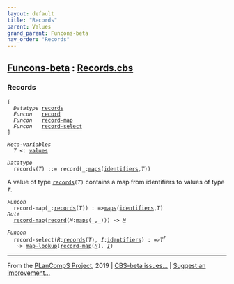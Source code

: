 ```yaml
---
layout: default
title: "Records"
parent: Values
grand_parent: Funcons-beta
nav_order: "Records"
---
```


[Funcons-beta] : [Records.cbs]
-----------------------------

### Records

<div class="highlighter-rouge"><pre class="highlight"><code>[
  <i class="keyword">Datatype</i> <span class="name"><a href="#Name_records">records</a></span>
  <i class="keyword">Funcon</i>   <span class="name"><a href="#Name_record">record</a></span>
  <i class="keyword">Funcon</i>   <span class="name"><a href="#Name_record-map">record-map</a></span>
  <i class="keyword">Funcon</i>   <span class="name"><a href="#Name_record-select">record-select</a></span>
]</code></pre></div>



<div class="highlighter-rouge"><pre class="highlight"><code><i class="keyword">Meta-variables</i>
  <span id="PartVariable_T"><i class="var">T</i></span> <: <span class="name"><a href="../../Value-Types/index.html#Name_values">values</a></span></code></pre></div>



<div class="highlighter-rouge"><pre class="highlight"><code><i class="keyword">Datatype</i>
  <span class="name"><span id="Name_records">records</span></span>(<span id="Variable44_T"><i class="var">T</i></span>) ::= <span id="Name_record">record</span>(_:<span class="name"><a href="../Maps/index.html#Name_maps">maps</a></span>(<span class="name"><a href="../../../Computations/Normal/Binding/index.html#Name_identifiers">identifiers</a></span>,<span id="Variable63_T"><i class="var">T</i></span>))</code></pre></div>


  A value of type <code><span class="name"><a href="#Name_records">records</a></span>(<i class="var">T</i>)</code> contains a map from identifiers to values of
  type <code><i class="var">T</i></code>.

<div class="highlighter-rouge"><pre class="highlight"><code><i class="keyword">Funcon</i>
  <span class="name"><span id="Name_record-map">record-map</span></span>(_:<span class="name"><a href="#Name_records">records</a></span>(<span id="Variable134_T"><i class="var">T</i></span>)) : =><span class="name"><a href="../Maps/index.html#Name_maps">maps</a></span>(<span class="name"><a href="../../../Computations/Normal/Binding/index.html#Name_identifiers">identifiers</a></span>,<span id="Variable157_T"><i class="var">T</i></span>)
<i class="keyword">Rule</i>
  <span class="name"><a href="#Name_record-map">record-map</a></span>(<span class="name"><a href="#Name_record">record</a></span>(<span id="Variable174_M"><i class="var">M</i></span>:<span class="name"><a href="../Maps/index.html#Name_maps">maps</a></span>(_,_))) ~> <a href="#Variable174_M"><i class="var">M</i></a></code></pre></div>



<div class="highlighter-rouge"><pre class="highlight"><code><i class="keyword">Funcon</i>
  <span class="name"><span id="Name_record-select">record-select</span></span>(<span id="Variable217_R"><i class="var">R</i></span>:<span class="name"><a href="#Name_records">records</a></span>(<span id="Variable222_T"><i class="var">T</i></span>), <span id="Variable236_I"><i class="var">I</i></span>:<span class="name"><a href="../../../Computations/Normal/Binding/index.html#Name_identifiers">identifiers</a></span>) : =><span id="Variable253_T?"><i class="var">T<sup class="sup">?</sup></i></span>
   ~> <span class="name"><a href="../Maps/index.html#Name_map-lookup">map-lookup</a></span>(<span class="name"><a href="#Name_record-map">record-map</a></span>(<a href="#Variable217_R"><i class="var">R</i></a>), <a href="#Variable236_I"><i class="var">I</i></a>)</code></pre></div>

  

____

From the [PLanCompS Project], 2019 | [CBS-beta issues...] | [Suggest an improvement...]

[Records.cbs]: Records.cbs 
  "CBS SOURCE FILE"
[Funcons-beta]: /CBS-beta/docs/Funcons-beta
 "FUNCONS-BETA"
[Unstable-Funcons-beta]: /CBS-beta/docs/Unstable-Funcons-beta
  "UNSTABLE-FUNCONS-BETA"
[Languages-beta]: /CBS-beta/docs/Languages-beta
  "LANGUAGES-BETA"
[Unstable-Languages-beta]: /CBS-beta/docs/Unstable-Languages-beta
  "UNSTABLE-LANGUAGES-BETA"
[CBS-beta]: /CBS-beta "CBS-BETA"
[PLanCompS Project]: http://plancomps.org
  "PROGRAMMING LANGUAGE COMPONENTS AND SPECIFICATIONS PROJECT HOME PAGE"
[CBS-beta issues...]: https://github.com/plancomps/plancomps.github.io/issues
  "CBS-BETA ISSUE REPORTS ON GITHUB"
[Suggest an improvement...]: mailto:plancomps@gmail.com?Subject=CBS-beta%20-%20comment&Body=Re%3A%20CBS-beta%20specification%20at%20Values/Composite/Records/Records.cbs%0A%0AComment/Query/Issue/Suggestion%3A%0A%0A%0ASignature%3A%0A 
  "GENERATE AN EMAIL TEMPLATE"
